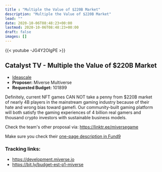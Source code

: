 ```yaml
---
title : "Multiple the Value of $220B Market"
description: "Multiple the Value of $220B Market"
lead: ""
date: 2020-10-06T08:48:23+00:00
lastmod: 2020-10-06T08:48:23+00:00
draft: false
images: []
---
```


{{<  youtube -JG4Y2OlgPE >}}

## Catalyst TV - Multiple the Value of $220B Market

- [Ideascale](https://cardano.ideascale.com/c/idea/417243)
- **Proposer:** Miverse Multiverse
- **Requested Budget:** 101899

Definitely, current NFT games CAN NOT take a penny from $220B market of nearly 4B players in the mainstream gaming industry because of their hate and wrong bias toward gamefi. Our community-built gaming platform will both satisfy the gaming experiences of 4 billion real gamers and thousand crypto investors with sustainable business models.

Check the team's other proposal via: <https://linktr.ee/miversegame>

Make sure you check their [one-page description in Fund9](https://miverse.io/one-page-catalyst-proposal-of-fund-9/?utm_source=miverse&utm_medium=one+page&utm_campaign=catalyst_f9)

### Tracking links:

- <https://development.miverse.io>
- <https://bit.ly/budget-est-p1-miverse>
